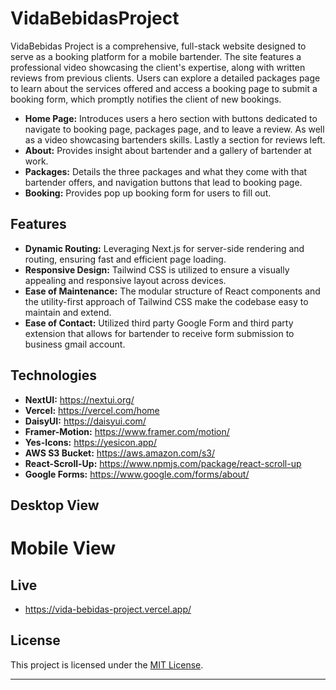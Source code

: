 # VidaBebidasProject

VidaBebidas Project is a comprehensive, full-stack website designed to serve as a booking platform for a mobile bartender. The site features a professional video showcasing the client's expertise, along with written reviews from previous clients. Users can explore a detailed packages page to learn about the services offered and access a booking page to submit a booking form, which promptly notifies the client of new bookings.

- **Home Page:** Introduces users a hero section with buttons dedicated to navigate to booking page, packages page, and to leave a review. As well as a video showcasing bartenders skills. Lastly a section for reviews left.
- **About:** Provides insight about bartender and a gallery of bartender at work.
- **Packages:** Details the three packages and what they come with that bartender offers, and navigation buttons that lead to booking page.
- **Booking:** Provides pop up booking form for users to fill out.

## Features

- **Dynamic Routing:** Leveraging Next.js for server-side rendering and routing, ensuring fast and efficient page loading.
- **Responsive Design:** Tailwind CSS is utilized to ensure a visually appealing and responsive layout across devices.
- **Ease of Maintenance:** The modular structure of React components and the utility-first approach of Tailwind CSS make the codebase easy to maintain and extend.
- **Ease of Contact:** Utilized third party Google Form and third party extension that allows for bartender to receive form submission to business gmail account.

## Technologies

- **NextUI:** https://nextui.org/
- **Vercel:** https://vercel.com/home
- **DaisyUI:** https://daisyui.com/
- **Framer-Motion:** https://www.framer.com/motion/
- **Yes-Icons:** https://yesicon.app/
- **AWS S3 Bucket:** https://aws.amazon.com/s3/
- **React-Scroll-Up:** https://www.npmjs.com/package/react-scroll-up
- **Google Forms:** https://www.google.com/forms/about/

## Desktop View

# Mobile View

## Live

- https://vida-bebidas-project.vercel.app/

## License

This project is licensed under the [MIT License](LICENSE).

---
